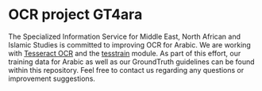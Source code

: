 # OCR project GT4ara
The Specialized Information Service for Middle East, North African and Islamic Studies is committed to improving OCR for Arabic.
We are working with [Tesseract OCR](https://github.com/tesseract-ocr/tesseract) and the [tesstrain](https://github.com/tesseract-ocr/tesstrain) module. As part of this effort, our training data for Arabic as well as our GroundTruth guidelines can be found within this repository. Feel free to contact us regarding any questions or improvement suggestions.
